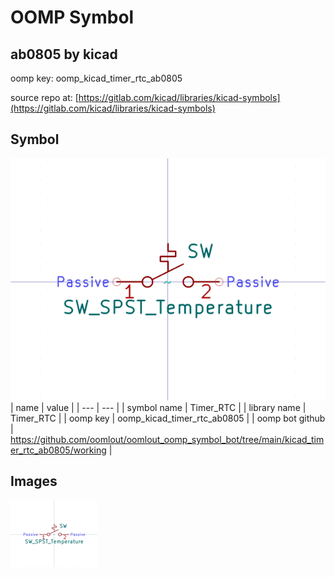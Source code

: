 # OOMP Symbol  
## ab0805  by kicad  
  
oomp key: oomp_kicad_timer_rtc_ab0805  
  
source repo at: [https://gitlab.com/kicad/libraries/kicad-symbols](https://gitlab.com/kicad/libraries/kicad-symbols)  
## Symbol  
  
[![working.png](working_600.png)](working.png)  
| name | value | 
| --- | --- | 
| symbol name | Timer_RTC | 
| library name | Timer_RTC | 
| oomp key | oomp_kicad_timer_rtc_ab0805 | 
| oomp bot github | https://github.com/oomlout/oomlout_oomp_symbol_bot/tree/main/kicad_timer_rtc_ab0805/working | 
## Images  
  
[![working.png](working_140.png)](working.png)  
